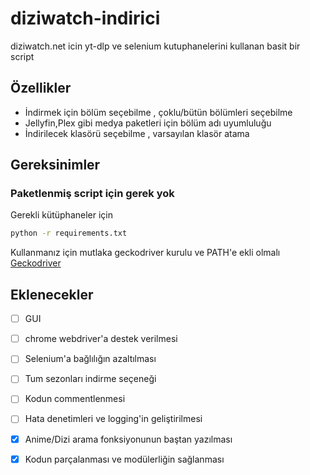
# diziwatch-indirici

diziwatch.net icin yt-dlp ve selenium kutuphanelerini kullanan basit bir script




## Özellikler

- İndirmek için bölüm seçebilme , çoklu/bütün bölümleri seçebilme
- Jellyfin,Plex gibi medya paketleri için bölüm adı uyumluluğu
- İndirilecek klasörü seçebilme , varsayılan klasör atama



## Gereksinimler
### Paketlenmiş script için gerek yok

Gerekli kütüphaneler için
```bash
python -r requirements.txt
```
Kullanmanız için mutlaka geckodriver kurulu ve PATH'e ekli olmalı  
[Geckodriver](https://github.com/mozilla/geckodriver/releases)

    
## Eklenecekler

- [ ] GUI

- [ ] chrome webdriver'a destek verilmesi

- [ ] Selenium'a bağlılığın azaltılması

- [ ] Tum sezonları indirme seçeneği

- [ ] Kodun commentlenmesi

- [ ] Hata denetimleri ve logging'in geliştirilmesi

- [x] Anime/Dizi arama fonksiyonunun baştan yazılması
 
- [x] Kodun parçalanması ve modülerliğin sağlanması
